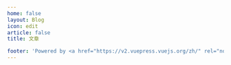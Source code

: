 ```yaml
---
home: false
layout: Blog
icon: edit
article: false
title: 文章

footer: 'Powered by <a href="https://v2.vuepress.vuejs.org/zh/" rel="noopener noreferrer" target="_blank">VuePress</a> & <a href="https://vuepress-theme-hope.github.io/v2/zh/" rel="noopener noreferrer" target="_blank">Hope</a>'
---
```

